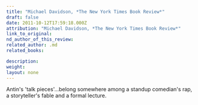 ```yaml
---
title: "Michael Davidson, *The New York Times Book Review*"
draft: false
date: 2011-10-12T17:59:18.000Z
attribution: "Michael Davidson, *The New York Times Book Review*"
link_to_original:
nd_author_of_this_review:
related_author: .md
related_books:

description:
weight:
layout: none
---
```

Antin's 'talk pieces'...belong somewhere among a standup comedian's rap, a storyteller's fable and a formal lecture.

